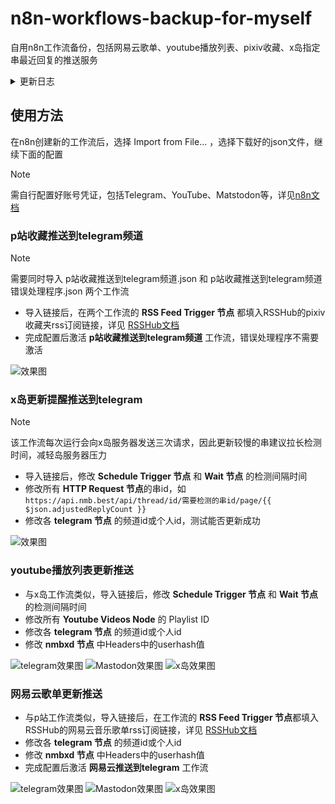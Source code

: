 # n8n-workflows-backup-for-myself

 自用n8n工作流备份，包括网易云歌单、youtube播放列表、pixiv收藏、x岛指定串最近回复的推送服务

<details>
  <summary>更新日志</summary>

  ### 2024/11/21
  为 **网易云歌单推送** 和 **YouTube播放列表更新** 增加 **[x岛](https://www.nmbxd1.com/)** 推送方式

  ### 2024/09/09
  首次更新

</details>

## 使用方法
在n8n创建新的工作流后，选择 Import from File... ，选择下载好的json文件，继续下面的配置
> [!NOTE]
> 需自行配置好账号凭证，包括Telegram、YouTube、Matstodon等，详见[n8n文档](https://docs.n8n.io/integrations/builtin/credentials/ "n8n文档")

### p站收藏推送到telegram频道
> [!NOTE]
> 需要同时导入 p站收藏推送到telegram频道.json 和 p站收藏推送到telegram频道 错误处理程序.json 两个工作流

- 导入链接后，在两个工作流的 **RSS Feed Trigger 节点** 都填入RSSHub的pixiv收藏夹rss订阅链接，详见 [RSSHub文档](https://docs.rsshub.app/routes/social-media#user-bookmark "RSSHub文档")
- 完成配置后激活 **p站收藏推送到telegram频道** 工作流，错误处理程序不需要激活

![效果图](https://github.com/user-attachments/assets/07612ad4-d838-4e26-b46d-f19b28ebc19e)

### x岛更新提醒推送到telegram
> [!NOTE]
> 该工作流每次运行会向x岛服务器发送三次请求，因此更新较慢的串建议拉长检测时间，减轻岛服务器压力

- 导入链接后，修改 **Schedule Trigger 节点** 和 **Wait 节点** 的检测间隔时间
- 修改所有 **HTTP Request 节点**的串id，如`https://api.nmb.best/api/thread/id/需要检测的串id/page/{{ $json.adjustedReplyCount }}`
- 修改各 **telegram 节点** 的频道id或个人id，测试能否更新成功

![效果图](https://github.com/user-attachments/assets/6a500282-0839-4d75-91d2-f62bbff03899)

### youtube播放列表更新推送

- 与x岛工作流类似，导入链接后，修改 **Schedule Trigger 节点** 和 **Wait 节点** 的检测间隔时间
- 修改所有 **Youtube Videos Node** 的 Playlist ID
- 修改各 **telegram 节点** 的频道id或个人id
- 修改 **nmbxd 节点** 中Headers中的userhash值

![telegram效果图](https://github.com/user-attachments/assets/38a24b94-7a4f-4341-b8be-ef097651b5d3)
![Mastodon效果图](https://img.seaya.link/file/1732198995633_20241121222245.png)
![x岛效果图](https://img.seaya.link/file/1732198903042_20241121222116.png)

### 网易云歌单更新推送

- 与p站工作流类似，导入链接后，在工作流的 **RSS Feed Trigger 节点**都填入RSSHub的网易云音乐歌单rss订阅链接，详见 [RSSHub文档](https://docs.rsshub.app/routes/multimedia#%E7%94%A8%E6%88%B7%E6%AD%8C%E5%8D%95 "RSSHub文档")
- 修改各 **telegram 节点** 的频道id或个人id
- 修改 **nmbxd 节点** 中Headers中的userhash值
- 完成配置后激活 **网易云推送到telegram** 工作流

![telegram效果图](https://github.com/user-attachments/assets/e48c4a74-d6eb-40fc-a9dd-89c3ce5cc55d)
![Mastodon效果图](https://img.seaya.link/file/1732199487712_20241121223104.png)
![x岛效果图](https://img.seaya.link/file/1732199545572_20241121223212.png)

